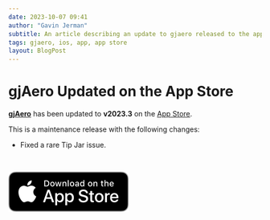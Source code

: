 ```yaml
---
date: 2023-10-07 09:41
author: "Gavin Jerman"
subtitle: An article describing an update to gjaero released to the app store.
tags: gjaero, ios, app, app store
layout: BlogPost
---
```


# gjAero Updated on the App Store

[**gjAero**](/projects/gjAero) has been updated to **v2023.3** on the [App Store](https://apps.apple.com/gb/app/gjaero/id6444918004?platform=iphone).

This is a maintenance release with the following changes:
- Fixed a rare Tip Jar issue.
<br>

[![download](/images/Download_on_the_App_Store_Badge_US-UK_RGB_blk_092917.svg)](https://apps.apple.com/gb/app/gjaero/id6444918004?platform=iphone)
